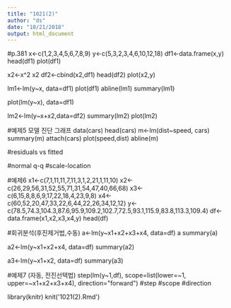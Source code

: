 ```yaml
---
title: "1021(2)"
author: "ds"
date: "10/21/2018"
output: html_document
---
```




#p.381
x<-c(1,2,3,4,5,6,7,8,9)
y<-c(5,3,2,3,4,6,10,12,18)
df1<-data.frame(x,y)
head(df1)
plot(df1)

x2<-x^2
x2
df2<-cbind(x2,df1)
head(df2)
plot(x2,y)

lm1<-lm(y~x, data=df1)
plot(df1)
abline(lm1)
summary(lm1)

plot(lm(y~x), data=df1)

lm2<-lm(y~x+x2,data=df2)
summary(lm2)
plot(lm2)

#예제5 모델 진단 그래프
data(cars)
head(cars)
m<-lm(dist~speed, cars)
summary(m)
attach(cars)
plot(speed,dist)
abline(m)

#residuals vs fitted

#normal q-q
#scale-location

#예제6
x1<-c(7,1,11,11,7,11,3,1,2,21,1,11,10)
x2<-c(26,29,56,31,52,55,71,31,54,47,40,66,68)
x3<-c(6,15,8,8,6,9,17,22,18,4,23,9,8)
x4<-c(60,52,20,47,33,22,6,44,22,26,34,12,12)
y<-c(78.5,74.3,104.3,87.6,95.9,109.2,102.7,72.5,93.1,115.9,83.8,113.3,109.4)
df<-data.frame(x1,x2,x3,x4,y)
head(df)

#회귀분석(후진제거법,수동)
a<-lm(y~x1+x2+x3+x4, data=df)
a
summary(a)

a2<-lm(y~x1+x2+x4, data=df)
summary(a2)

a3<-lm(y~x1+x2, data=df)
summary(a3)


#예제7 (자동, 전진선택법)
step(lm(y~1,df), scope=list(lower=~1, upper=~x1+x2+x3+x4), direction="forward")
#step
#scope
#direction

library(knitr)
knit('1021(2).Rmd')
